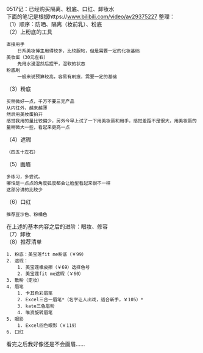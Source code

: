 0517记：已经购买隔离、粉底、口红、卸妆水  
下面的笔记是根据https://www.bilibili.com/video/av29375227 整理：  
（1）顺序：防晒、隔离（妆前乳）、粉底  
（2）上粉底的工具  

	直接用手  
		日系美妆博主用得较多，比较服帖，但是需要一定的化妆基础
	美妆蛋（30元左右）  
		先用水浸湿然后捏干，湿软的状态
	粉底刷  
		一般来说预算较高，容易有刷痕，需要一定的基础  

（3）粉底  

	买稍微好一点，千万不要三无产品  
	从内往外，越来越薄  
	然后用美妆蛋拍开  
	感觉我用的量比较偏少，另外今早上试了一下用美妆蛋和用手，感觉差距不是很大，用美妆蛋的量稍微大一些，看起来更亮一点

（4）遮瑕  

	（四五十左右）  

（5）画眉  

	多练习，多尝试。
	哪怕是一点点的角度弧度都会让脸型看起来很不一样
	这部分讲的比较少
（6）口红  

	推荐豆沙色、粉橘色  
在上述的基本内容之后的进阶：眼妆、修容  
（7）卸妆  
（8）推荐清单  

	1. 粉底：美宝莲fit me粉底（￥99）
	2. 遮瑕：
		1. 美宝莲橡皮擦（￥69）选择色号
		2. 美宝莲fit me遮瑕（￥60）
	3. 散粉（定妆）
	4. 眉笔
		1. 卡其色彩眉笔
		2. Excel三合一眉笔*（名字让人出戏，适合新手，￥105）*
		3. kate三色眉粉
		4. 唯资旋转眉笔
	5. 眼影
		1. Excel四色眼影（￥119）
	6. 口红  

看完之后我好像还是不会画眉……
